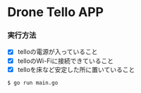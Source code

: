 # Drone Tello APP

### 実行方法
  - [x] telloの電源が入っていること
  - [x] telloのWi-Fiに接続できていること
  - [x] telloを床など安定した所に置いていること

`$ go run main.go`
